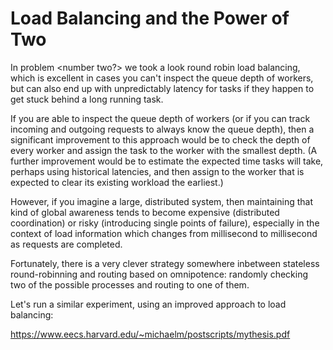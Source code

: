 
# Load Balancing and the Power of Two

In problem <number two?> we took a look round robin load balancing,
which is excellent in cases you can't inspect the queue depth of workers,
but can also end up with unpredictably latency for tasks if they happen
to get stuck behind a long running task.

If you are able to inspect the queue depth of workers
(or if you can track incoming and outgoing requests to
always know the queue depth), then
a significant improvement to this approach would be to check
the depth of every worker and assign the task to the worker with
the smallest depth. (A further improvement would be to estimate the
expected time tasks will take, perhaps using historical latencies,
and then assign to the worker that is expected to clear its existing
workload the earliest.)

However, if you imagine a large, distributed system, then maintaining
that kind of global awareness tends to become expensive (distributed coordination)
or risky (introducing single points of failure), especially in the context
of load information which changes from millisecond to millisecond as requests
are completed.

Fortunately, there is a very clever strategy somewhere inbetween stateless
round-robinning and routing based on omnipotence: randomly checking two of
the possible processes and routing to one of them.


Let's run a similar experiment, using an improved approach to load balancing:




https://www.eecs.harvard.edu/~michaelm/postscripts/mythesis.pdf